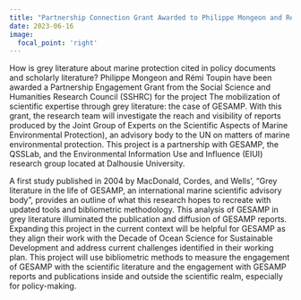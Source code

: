 ```yaml
---
title: "Partnership Connection Grant Awarded to Philippe Mongeon and Rémi Toupin"
date: 2023-06-16
image:
  focal_point: 'right'
---
```


How is grey literature about marine protection cited in policy documents and scholarly literature? Philippe Mongeon and Rémi Toupin have been awarded a Partnership Engagement Grant from the Social Science and Humanities Research Council (SSHRC) for the project The mobilization of scientific expertise through grey literature: the case of GESAMP. With this grant, the research team will investigate the reach and visibility of reports produced by the Joint Group of Experts on the Scientific Aspects of Marine Environmental Protection), an advisory body to the UN on matters of marine environmental protection. This project is a partnership with GESAMP, the QSSLab, and the Environmental Information Use and Influence (EIUI) research group located at Dalhousie University. 

A first study published in 2004 by MacDonald, Cordes, and Wells’, “Grey literature in the life of GESAMP, an international marine scientific advisory body”, provides an outline of what this research hopes to recreate with updated tools and bibliometric methodology. This analysis of GESAMP in grey literature illuminated the publication and diffusion of GESAMP reports. Expanding this project in the current context will be helpful for GESAMP as they align their work with the Decade of Ocean Science for Sustainable Development and address current challenges identified in their working plan. This project will use bibliometric methods to measure the engagement of GESAMP with the scientific literature and the engagement with GESAMP reports and publications inside and outside the scientific realm, especially for policy-making.


<!--more-->
